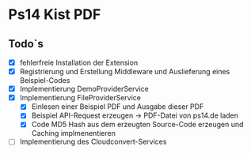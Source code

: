 # Ps14 Kist PDF

## Todo`s
- [x] fehlerfreie Installation der Extension
- [x] Registrierung und Erstellung Middleware und Auslieferung eines Beispiel-Codes
- [x] Implementierung DemoProviderService 
- [x] Implementierung FileProviderService 
  - [x] Einlesen einer Beispiel PDF und Ausgabe dieser PDF
  - [x] Beispiel API-Request erzeugen -> PDF-Datei von ps14.de laden
  - [x] Code MD5 Hash aus dem erzeugten Source-Code erzeugen und Caching implmenentieren
- [ ] Implementierung des Cloudconvert-Services